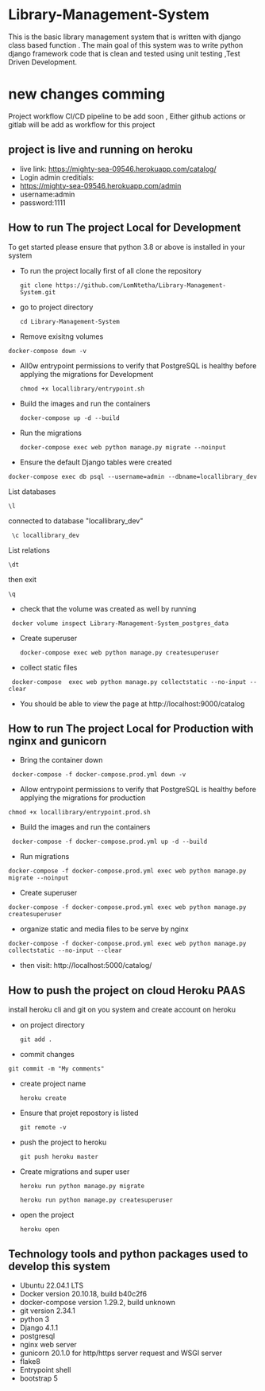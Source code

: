# Library-Management-System
This is the basic library management system that is written with django class based function . The main goal of this system was to write  python django framework code that is clean and tested using  unit testing ,Test Driven Development.
# new changes comming
Project workflow CI/CD pipeline to be add soon , Either github actions or gitlab will be add as workflow for this project 

## project is live and running on heroku
- live link: https://mighty-sea-09546.herokuapp.com/catalog/
- Login admin creditials:
- https://mighty-sea-09546.herokuapp.com/admin
- username:admin
- password:1111
## How to run The project Local for Development

To get started please ensure that python 3.8 or above is installed in your system


- To run the project locally first of all clone the repository 
  ```
  git clone https://github.com/LomNtetha/Library-Management-System.git
  ```
- go to project directory
  ```
  cd Library-Management-System
  ```
- Remove exisitng volumes
 ```
 docker-compose down -v
 ```
- All0w entrypoint permissions to verify that PostgreSQL is healthy before applying the migrations for Development
  ```
  chmod +x locallibrary/entrypoint.sh
  ```
- Build the images and run the containers
  ```
  docker-compose up -d --build
  ```
- Run the migrations
  ```
  docker-compose exec web python manage.py migrate --noinput
  ```
- Ensure the default Django tables were created
 ```
 docker-compose exec db psql --username=admin --dbname=locallibrary_dev
 ```
 List databases
  ```
  \l
  ```
  connected to database "locallibrary_dev" 
  ```
   \c locallibrary_dev
   ```
 List relations
 ```
 \dt
 ```
 then exit
 ```
 \q
 ```

-  check that the volume was created as well by running
  ```
   docker volume inspect Library-Management-System_postgres_data
   ```
- Create superuser
  ```
  docker-compose exec web python manage.py createsuperuser
  ```
- collect static files
 ```
  docker-compose  exec web python manage.py collectstatic --no-input --clear
  ```
- You should be able to view the page at http://localhost:9000/catalog
## How to run The project Local for Production with nginx and gunicorn
- Bring the container down
 ```
  docker-compose -f docker-compose.prod.yml down -v
  ```
 
- Allow entrypoint permissions to verify that PostgreSQL is healthy before applying the migrations for production
 ```
 chmod +x locallibrary/entrypoint.prod.sh
 ```
- Build the images and run the containers
 ```
  docker-compose -f docker-compose.prod.yml up -d --build
  ```
- Run migrations
 ```
 docker-compose -f docker-compose.prod.yml exec web python manage.py migrate --noinput
 ```
- Create superuser
 ```
 docker-compose -f docker-compose.prod.yml exec web python manage.py createsuperuser
 ```
- organize static and media files to be serve by nginx
 ```
 docker-compose -f docker-compose.prod.yml exec web python manage.py collectstatic --no-input --clear
 ```
- then visit: http://localhost:5000/catalog/

## How to push the project on cloud Heroku PAAS

install heroku cli and git on you system and create  account on heroku

- on project directory
  ```
  git add .
  ```

  
- commit changes
 ```
 git commit -m "My comments"
 ```
     
- create project name
  ```
  heroku create
  ```

- Ensure that projet repostory is listed
  ```
  git remote -v
  ```

- push the project to heroku
  ```
  git push heroku master
  ```

- Create migrations and super user
  ```
  heroku run python manage.py migrate
  ```

  ```
  heroku run python manage.py createsuperuser
  ```

- open the project
  ```
  heroku open
  ```

## Technology tools and python packages used to develop this system
- Ubuntu 22.04.1 LTS
- Docker version 20.10.18, build b40c2f6
- docker-compose version 1.29.2, build unknown
- git version 2.34.1
- python 3
- Django 4.1.1
- postgresql
- nginx web server
- gunicorn 20.1.0 for http/https server request and WSGI server
- flake8
- Entrypoint shell
- bootstrap 5

 
